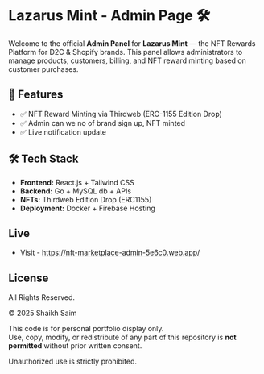 
# Lazarus Mint - Admin Page 🛠️

Welcome to the official **Admin Panel** for **Lazarus Mint** — the NFT Rewards Platform for D2C & Shopify brands. This panel allows administrators to manage products, customers, billing, and NFT reward minting based on customer purchases.

## 🚀 Features


- ✅ NFT Reward Minting via Thirdweb (ERC-1155 Edition Drop)
- ✅ Admin can we no of brand sign up, NFT minted
- ✅ Live notification update


## 🛠️ Tech Stack

- **Frontend:** React.js + Tailwind CSS 
- **Backend:** Go + MySQL db + APIs
- **NFTs:** Thirdweb Edition Drop (ERC1155)
- **Deployment:** Docker + Firebase Hosting


## Live 

- Visit - https://nft-marketplace-admin-5e6c0.web.app/


## License 

All Rights Reserved.

© 2025 Shaikh Saim

This code is for personal portfolio display only.  
Use, copy, modify, or redistribute of any part of this repository is **not permitted** without prior written consent.

Unauthorized use is strictly prohibited.

